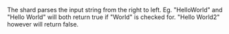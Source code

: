 The shard parses the input string from the right to left. Eg. "HelloWorld" and "Hello World" will both return true if "World" is checked for. "Hello World2" however will return false.